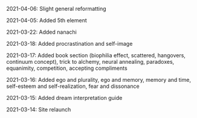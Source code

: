 2021-04-06: Slight general reformatting

2021-04-05: Added 5th element

2021-03-22: Added nanachi

2021-03-18: Added procrastination and self-image

2021-03-17: Added book section (biophilia effect, scattered, hangovers, continuum concept), trick to alchemy, neural annealing, paradoxes, equanimity, competition, accepting compliments

2021-03-16: Added ego and plurality, ego and memory, memory and time, self-esteem and self-realization, fear and dissonance

2021-03-15: Added dream interpretation guide

2021-03-14: Site relaunch